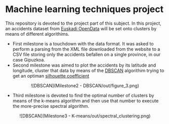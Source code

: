 # Machine learning techniques project

This repository is devoted to the project part of this subject. In this project, an accidents dataset from [Euskadi OpenData](http://opendata.euskadi.eus/w79-home/es/) will be set onto clusters by means of different algorithims.

* First milestone is a touchdown with the data format. It was asked to perform a parsing from the XML file downloaded from the website to a CSV file storing only the accidents befallen on a single province, in our case Gipuzkoa.
* Second milestone was aimed to plot the accidents by its latitude and longitude, cluster that data by means of the [DBSCAN](https://en.wikipedia.org/wiki/DBSCAN) algorithim trying to get an optiman [silhouette coefficient](https://en.wikipedia.org/wiki/Silhouette_(clustering))

<center>
  ![DBSCAN](Milestone2 - DBSCAN/out/figure_3.png)
</center>

* Third milestone is devoted to find the optimal number of clusters by means of the k-means algorithm and then use that number to execute the more-precise spectral algorithm.

<center>
  ![DBSCAN](Milestone3 - K-means/out/spectral_clustering.png)
</center>
